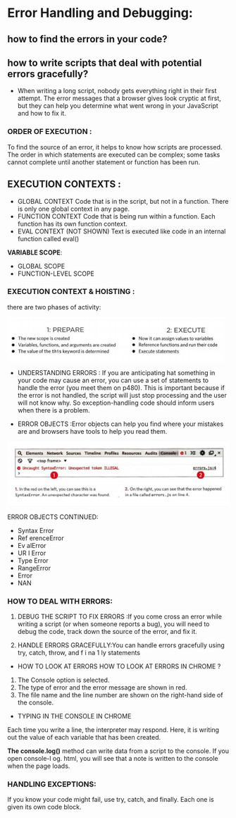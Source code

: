 # Error Handling and Debugging:

## how to find the errors in your code?
 ## how to write scripts that deal with potential errors gracefully?

 * When writing a long script, nobody gets everything right in their first attempt. The error messages that a browser gives look cryptic at first, but they can help you determine what went wrong in your JavaScript and how to fix it.

### ORDER OF EXECUTION :
To find the source of an error, it helps to know how scripts are processed. The order in which statements are executed can be complex; some tasks cannot complete until another statement or function has been run.

## EXECUTION CONTEXTS :
* GLOBAL CONTEXT 
Code that is in the script, but not in a function. There is only one global context in any page. 
* FUNCTION CONTEXT Code that is being run within a function. Each function has its own function context. 
* EVAL CONTEXT (NOT SHOWN) Text is executed like code in an internal function called eval() 

**VARIABLE SCOPE**:
* GLOBAL SCOPE
* FUNCTION-LEVEL SCOPE

### EXECUTION CONTEXT & HOISTING :
 there are two phases of activity: 

 ![](r101.PNG)


 * UNDERSTANDING ERRORS : If you are anticipating hat something in your code may cause an error, you can use a set of statements to handle the error (you meet them on p480). This is important because if the error is not handled, the script will just stop processing and the user will not know why. So exception-handling code should inform users when there is a problem. 

* ERROR OBJECTS :Error objects can help you find where your mistakes are and browsers have tools to help you read them. 

![](r102.PNG)


ERROR OBJECTS CONTINUED:
* Syntax Error 
* Ref erenceError
* Ev alError 
* UR I Error 
* Type Error 
* RangeError
* Error
* NAN

###  HOW TO DEAL WITH ERRORS:

1. DEBUG THE SCRIPT TO FIX ERRORS :If you come cross an error while writing a script (or when someone reports a bug), you will need to debug the code, track down the source of the error, and fix it.

2. HANDLE ERRORS GRACEFULLY:You can handle errors gracefully using try, catch, throw, and f i na 1 ly statements

* HOW TO LOOK AT ERRORS HOW TO LOOK AT ERRORS IN CHROME ?
1. The Console option is selected. 
2. The type of error and the error message are shown in red. 
3. The file name and the line number are shown on the right-hand side of the console. 

* TYPING IN THE CONSOLE IN CHROME

Each time you write a line, the interpreter may respond. Here, it is writing out the value of each variable that has been created. 


**The console.log()** method can write data from a script to the console. If you open console-l og. html, you will see that a note is written to the console when the page loads. 


### HANDLING EXCEPTIONS:
If you know your code might fail, use try, catch, and finally. Each one is given its own code block. 


